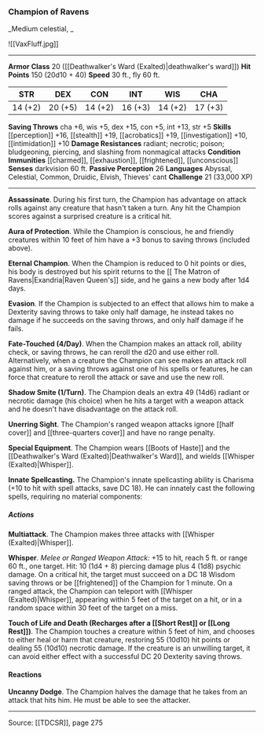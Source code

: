 ### Champion of Ravens
_Medium celestial, _

![[VaxFluff.jpg]]




---

**Armor Class** 20 ([[Deathwalker's Ward (Exalted)|deathwalker's ward]])
**Hit Points** 150 (20d10 + 40)
**Speed** 30 ft., fly 60 ft.

| STR     | DEX     | CON     | INT     | WIS     | CHA     |
|---------|---------|---------|---------|---------|---------|
| 14 (+2) | 20 (+5) | 14 (+2) | 16 (+3) | 14 (+2) | 17 (+3) |

**Saving Throws** cha +6, wis +5, dex +15, con +5, int +13, str +5
**Skills** [[perception]] +16, [[stealth]] +19, [[acrobatics]] +19, [[investigation]] +10, [[intimidation]] +10
**Damage Resistances** radiant; necrotic; poison; bludgeoning, piercing, and slashing from nonmagical attacks
**Condition Immunities** [[charmed]], [[exhaustion]], [[frightened]], [[unconscious]]
**Senses** darkvision 60 ft.
**Passive Perception** 26
**Languages** Abyssal, Celestial, Common, Druidic, Elvish, Thieves' cant
**Challenge** 21 (33,000 XP)

---

**Assassinate**. During his first turn, the Champion has advantage on attack rolls against any creature that hasn't taken a turn. Any hit the Champion scores against a surprised creature is a critical hit.

**Aura of Protection**. While the Champion is conscious, he and friendly creatures within 10 feet of him have a +3 bonus to saving throws (included above).

**Eternal Champion**. When the Champion is reduced to 0 hit points or dies, his body is destroyed but his spirit returns to the [[ The Matron of Ravens|Exandria|Raven Queen's]] side, and he gains a new body after 1d4 days.

**Evasion**. If the Champion is subjected to an effect that allows him to make a Dexterity saving throws to take only half damage, he instead takes no damage if he succeeds on the saving throws, and only half damage if he fails.

**Fate-Touched (4/Day)**. When the Champion makes an attack roll, ability check, or saving throws, he can reroll the d20 and use either roll. Alternatively, when a creature the Champion can see makes an attack roll against him, or a saving throws against one of his spells or features, he can force that creature to reroll the attack or save and use the new roll.

**Shadow Smite (1/Turn)**. The Champion deals an extra 49 (14d6) radiant or necrotic damage (his choice) when he hits a target with a weapon attack and he doesn't have disadvantage on the attack roll.

**Unerring Sight**. The Champion's ranged weapon attacks ignore [[half cover]] and [[three-quarters cover]] and have no range penalty.

**Special Equipment**. The Champion wears [[Boots of Haste]] and the [[Deathwalker's Ward (Exalted)|Deathwalker's Ward]], and wields [[Whisper (Exalted)|Whisper]].

**Innate Spellcasting.** The Champion's innate spellcasting ability is Charisma (+10 to hit with spell attacks, save DC 18). He can innately cast the following spells, requiring no material components:

##### Actions
**Multiattack**. The Champion makes three attacks with [[Whisper (Exalted)|Whisper]].

**Whisper**. _Melee or Ranged Weapon Attack:_ +15 to hit, reach 5 ft. or range 60 ft., one target. Hit: 10 (1d4 + 8) piercing damage plus 4 (1d8) psychic damage. On a critical hit, the target must succeed on a DC 18 Wisdom saving throws or be [[frightened]] of the Champion for 1 minute. On a ranged attack, the Champion can teleport with [[Whisper (Exalted)|Whisper]], appearing within 5 feet of the target on a hit, or in a random space within 30 feet of the target on a miss.

**Touch of Life and Death (Recharges after a [[Short Rest]] or [[Long Rest]])**. The Champion touches a creature within 5 feet of him, and chooses to either heal or harm that creature, restoring 55 (10d10) hit points or dealing 55 (10d10) necrotic damage. If the creature is an unwilling target, it can avoid either effect with a successful DC 20 Dexterity saving throws.

#### Reactions
**Uncanny Dodge**. The Champion halves the damage that he takes from an attack that hits him. He must be able to see the attacker.


---

Source: [[TDCSR]], page 275
